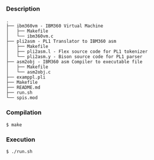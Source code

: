 ### Description

```
.
├── ibm360vm - IBM360 Virtual Machine
│   ├── Makefile
│   └── ibm360vm.c
├── pli2asm - PL1 Translator to IBM360 asm
│   ├── Makefile
│   ├── pli2asm.l - Flex source code for PL1 tokenizer
│   └── pli2asm.y - Bison source code for PL1 parser
├── asm2obj - IBM360 asm Compiler to executable file
│   ├── Makefile
│   └── asm2obj.c
├── examppl.pli
├── Makefile
├── README.md
├── run.sh
└── spis.mod
```

### Compilation

```
$ make
```

### Execution

```
$ ./run.sh
```

